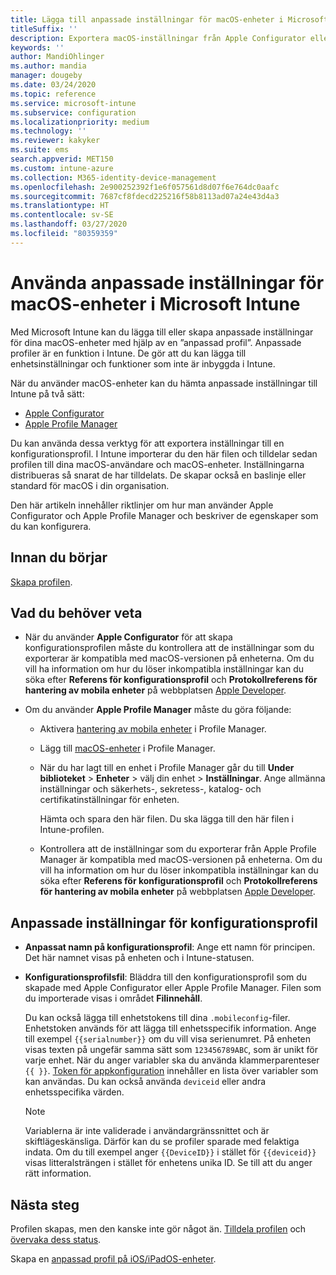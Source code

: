 ```yaml
---
title: Lägga till anpassade inställningar för macOS-enheter i Microsoft Intune – Azure | Microsoft Docs
titleSuffix: ''
description: Exportera macOS-inställningar från Apple Configurator eller Apples Profile Manager och importera sedan dessa inställningar till Microsoft Intune. De här inställningarna kan skapa, använda och kontrollera anpassade inställningar och funktioner på macOS-enheter. Den här anpassade profilen kan sedan tilldelas eller distribueras till macOS-enheter i din organisation för att skapa en baslinje eller standard.
keywords: ''
author: MandiOhlinger
ms.author: mandia
manager: dougeby
ms.date: 03/24/2020
ms.topic: reference
ms.service: microsoft-intune
ms.subservice: configuration
ms.localizationpriority: medium
ms.technology: ''
ms.reviewer: kakyker
ms.suite: ems
search.appverid: MET150
ms.custom: intune-azure
ms.collection: M365-identity-device-management
ms.openlocfilehash: 2e900252392f1e6f057561d8d07f6e764dc0aafc
ms.sourcegitcommit: 7687cf8fdecd225216f58b8113ad07a24e43d4a3
ms.translationtype: HT
ms.contentlocale: sv-SE
ms.lasthandoff: 03/27/2020
ms.locfileid: "80359359"
---
```

# <a name="use-custom-settings-for-macos-devices-in-microsoft-intune"></a>Använda anpassade inställningar för macOS-enheter i Microsoft Intune

Med Microsoft Intune kan du lägga till eller skapa anpassade inställningar för dina macOS-enheter med hjälp av en ”anpassad profil”. Anpassade profiler är en funktion i Intune. De gör att du kan lägga till enhetsinställningar och funktioner som inte är inbyggda i Intune.

När du använder macOS-enheter kan du hämta anpassade inställningar till Intune på två sätt:

- [Apple Configurator](https://itunes.apple.com/app/apple-configurator-2/id1037126344?mt=12)
- [Apple Profile Manager](https://support.apple.com/profile-manager)

Du kan använda dessa verktyg för att exportera inställningar till en konfigurationsprofil. I Intune importerar du den här filen och tilldelar sedan profilen till dina macOS-användare och macOS-enheter. Inställningarna distribueras så snarat de har tilldelats. De skapar också en baslinje eller standard för macOS i din organisation.

Den här artikeln innehåller riktlinjer om hur man använder Apple Configurator och Apple Profile Manager och beskriver de egenskaper som du kan konfigurera.

## <a name="before-you-begin"></a>Innan du börjar

[Skapa profilen](custom-settings-configure.md).

## <a name="what-you-need-to-know"></a>Vad du behöver veta

- När du använder **Apple Configurator** för att skapa konfigurationsprofilen måste du kontrollera att de inställningar som du exporterar är kompatibla med macOS-versionen på enheterna. Om du vill ha information om hur du löser inkompatibla inställningar kan du söka efter **Referens för konfigurationsprofil** och **Protokollreferens för hantering av mobila enheter** på webbplatsen [Apple Developer](https://developer.apple.com/).

- Om du använder **Apple Profile Manager** måste du göra följande:

  - Aktivera [hantering av mobila enheter](https://help.apple.com/serverapp/mac/5.7/#/apd05B9B761-D390-4A75-9251-E9AD29A61D0C) i Profile Manager.
  - Lägg till [macOS-enheter](https://help.apple.com/profilemanager/mac/5.7/#/pm9onzap1984) i Profile Manager.
  - När du har lagt till en enhet i Profile Manager går du till **Under biblioteket** > **Enheter** > välj din enhet > **Inställningar**. Ange allmänna inställningar och säkerhets-, sekretess-, katalog- och certifikatinställningar för enheten.

    Hämta och spara den här filen. Du ska lägga till den här filen i Intune-profilen. 

  - Kontrollera att de inställningar som du exporterar från Apple Profile Manager är kompatibla med macOS-versionen på enheterna. Om du vill ha information om hur du löser inkompatibla inställningar kan du söka efter **Referens för konfigurationsprofil** och **Protokollreferens för hantering av mobila enheter** på webbplatsen [Apple Developer](https://developer.apple.com/).

## <a name="custom-configuration-profile-settings"></a>Anpassade inställningar för konfigurationsprofil

- **Anpassat namn på konfigurationsprofil**: Ange ett namn för principen. Det här namnet visas på enheten och i Intune-statusen.
- **Konfigurationsprofilsfil**: Bläddra till den konfigurationsprofil som du skapade med Apple Configurator eller Apple Profile Manager. Filen som du importerade visas i området **Filinnehåll**.

  Du kan också lägga till enhetstokens till dina `.mobileconfig`-filer. Enhetstoken används för att lägga till enhetsspecifik information. Ange till exempel `{{serialnumber}}` om du vill visa serienumret. På enheten visas texten på ungefär samma sätt som `123456789ABC`, som är unikt för varje enhet. När du anger variabler ska du använda klammerparenteser `{{ }}`. [Token för appkonfiguration](../apps/app-configuration-policies-use-ios.md#tokens-used-in-the-property-list) innehåller en lista över variabler som kan användas. Du kan också använda `deviceid` eller andra enhetsspecifika värden.

  > [!NOTE]
  > Variablerna är inte validerade i användargränssnittet och är skiftlägeskänsliga. Därför kan du se profiler sparade med felaktiga indata. Om du till exempel anger `{{DeviceID}}` i stället för `{{deviceid}}` visas litteralsträngen i stället för enhetens unika ID. Se till att du anger rätt information.

## <a name="next-steps"></a>Nästa steg

Profilen skapas, men den kanske inte gör något än. [Tilldela profilen](device-profile-assign.md) och [övervaka dess status](device-profile-monitor.md).

Skapa en [anpassad profil på iOS/iPadOS-enheter](custom-settings-ios.md).
